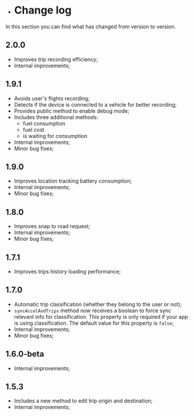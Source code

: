 - # Change log

In this section you can find what has changed from version to version.

## 2.0.0

- Improves trip recording efficiency;
- Internal improvements;
  
## 1.9.1
  
  - Avoids user's flights recording;
  - Detects if the device is connected to a vehicle for better recording;
  - Provides public method to enable debug mode;
  - Includes three additional methods:
    - fuel consumption
    - fuel cost
    - is waiting for consumption
  - Internal improvements;
- Minor bug fixes;
  
## 1.9.0
  
  - Improves location tracking battery consumption;
  - Internal improvements;
- Minor bug fixes;
  
## 1.8.0
  
  - Improves snap to road request;
  - Internal improvements;
- Minor bug fixes;
  
## 1.7.1
  
- Improves trips history loading performance;
  
## 1.7.0
  
  - Automatic trip classification (whether they belong to the user or not);
  - `syncAccelAndTrips` method now receives a boolean to force sync relevant info for classification. This property is only required if your app is using classification. The default value for this property is `false`;
  - Internal improvements;
- Minor bug fixes;
  
## 1.6.0-beta
  
- Internal improvements;
  
## 1.5.3
  
  - Includes a new method to edit trip origin and destination;
  - Internal improvements;
